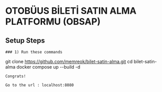 # OTOBÜUS BİLETİ SATIN ALMA PLATFORMU (OBSAP)

## Setup Steps


```
### 1) Run these commands

```
git clone https://github.com/memreok/bilet-satin-alma.git
cd bilet-satin-alma
docker compose up --build -d
```
Congrats!

Go to the url : localhost:8080